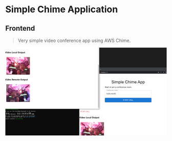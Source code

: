 # Simple Chime Application
## Frontend

> Very simple video conference app using AWS Chime.

![Simple Chime App running](simple-chime-app-running.PNG)
